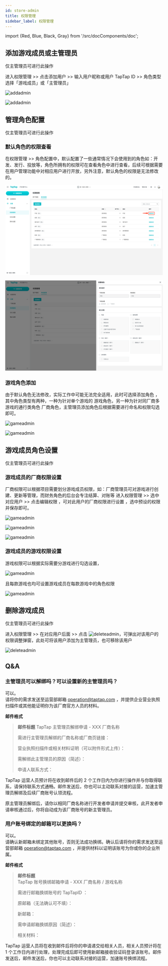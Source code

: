 ```yaml
---
id: store-admin
title: 权限管理
sidebar_label: 权限管理
---
```


import {Red, Blue, Black, Gray} from '/src/docComponents/doc';

## 添加游戏成员或主管理员

仅主管理员可进行此操作

进入<Blue>权限管理</Blue> >> 点击<Blue>添加用户</Blue> >> 输入用户昵称或用户 TapTap ID >> 角色类型选择「游戏成员」或「主管理员」

![addadmin](https://img.tapimg.com/market/images/8740a095dfa629333b54b69ef3208d6c.png)

![addadmin](https://img.tapimg.com/market/images/cb26707a3583baa4c87ce85376b13dac.png)

## 管理角色配置

仅主管理员可进行此操作

### 默认角色的权限查看

在<Blue>权限管理</Blue> >> <Blue>角色配置</Blue>中，默认配置了一些通常情况下会使用到的角色如：开发、发行、投放等，<Blue>角色</Blue>所拥有的权限可在<Blue>查看角色</Blue>中进行查看，后续可根据需要在<Blue>用户管理</Blue>功能中对相应用户进行开放，另外注意，默认角色的权限是无法修改的。

![gameadmin](/img/a08674151cb066ee2866a9e482d983bb.png)

![gameadmin](/img/3caca6221805097762bf8f82a1c59e90.png)

### 游戏角色添加

由于默认角色无法修改，实际工作中可能无法完全适用，此时可选择<Blue>添加角色</Blue> ，其中角色类型有两种，一种为针对单个游戏的 <Blue>游戏角色</Blue>，另一种为针对同厂商多游戏的通行类角色 <Blue>厂商角色</Blue>，主管理员添加角色后根据需要进行命名和权限勾选即可。

![gameadmin](https://img.tapimg.com/market/images/59abef3579a3ee897c9fb8bb653c6d9e.png)

![gameadmin](https://img.tapimg.com/market/images/3f9924fd4c07d2c6b07bbcccaad89ae1.png)

## 游戏成员角色设置

仅主管理员可进行此操作

### 游戏成员的厂商权限设置

厂商权限可以根据项目需要划分游戏成员权限，如：厂商管理员可对游戏进行创建、更新等管理，而财务角色的后台会专注结算、对账等
进入<Blue>权限管理</Blue> >> 选中对应用户 >> 点击<Blue>编辑权限</Blue> ，可对此用户的厂商权限进行设置 ，选中预设的权限并保存即可。

![gameadmin](https://img.tapimg.com/market/images/fd1afa18eab4de7408c822c3139e8da6.png)

![gameadmin](https://img.tapimg.com/market/images/3f9924fd4c07d2c6b07bbcccaad89ae1.png)

![gameadmin](https://img.tapimg.com/market/images/51e5dbf831339c52cf19804e6f65d7f8.png)

### 游戏成员的游戏权限设置

游戏权限可以根据实际需要分游戏进行勾选设置，

![gameadmin](https://img.tapimg.com/market/images/1a6f9539de14725bd890683c0f284907.png)

且每款游戏也均可设置游戏成员在每款游戏中的角色权限

![gameadmin](https://img.tapimg.com/market/images/b786c96642e9c580ba9aee56cb70d305.png)

## 删除游戏成员

仅主管理员可进行此操作

进入<Blue>权限管理</Blue> >> 在对应用户后面 >> 点击 ![deleteadmin](https://img.tapimg.com/market/images/2e5c836549d866d6d44036d158095cbb.png)，可弹出对该用户的权限调整弹窗，此处可将该用户添加为主管理员，也可移除该用户

![deleteadmin](https://img.tapimg.com/market/images/7bdc953c043659f68a1045d5435786ec.png)

## Q&A

### 主管理员可以解绑吗？可以设置新的主管理员吗？

可以。  
请将你的需求发送至运营部邮箱 [operation@taptap.com](mailto:operation@taptap.com) ，并提供企业营业执照扫描件或其他能证明你为该厂商官方人员的材料。

**邮件格式**

> **邮件标题**
> TapTap 主管理员解绑申请 - XXX 厂商名称
>
> 需进行主管理员解绑的厂商名称或厂商页链接：
>
> 营业执照扫描件或相关材料证明<Gray>（可以附件形式上传）</Gray>：
>
> 需解绑此主管理员的原因<Gray>（简述）</Gray>：
>
> 申请人联系方式：

TapTap 运营人员预计将在收到邮件后的 2 个工作日内为你进行操作并与你取得联系，请保持联系方式通畅。邮件发送后，你也可以主动联系对接的运营，加速主管理员解绑及后续厂商账号认领流程。

原主管理员解绑后，请你以相同厂商名称进行开发者申请并提交审核，此开发者申请审核通过后，你将自动成为该厂商账号的新主管理员。

### 用户账号绑定的邮箱可以更换吗？

可以。  
请确认新邮箱未绑定其他账号，否则无法成功换绑。确认后请将你的需求发送至运营部邮箱 [operation@taptap.com](mailto:operation@taptap.com) ，并提供材料以证明该账号为你或你的企业所属。

**邮件格式**

> **邮件标题**  
> TapTap 账号换绑邮箱申请 - XXX 厂商名称 / 游戏名称
>
> 需进行邮箱换绑账号的 TapTapID ：
>
> 原邮箱<Gray>（无法确认可不填）</Gray>：
>
> 新邮箱：
>
> 需申请邮箱换绑原因<Gray>（简述）</Gray>：
>
> 相关材料：

TapTap 运营人员将在收到邮件后将你的申请递交给相关人员，相关人员预计将在 1 个工作日内进行处理，处理完成后即可使用新邮箱接收验证码登录该账号。邮件发送后，邮件发送后，你也可以主动联系对接的运营，加速账号换绑流程。
